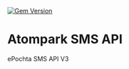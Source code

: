 [![Gem Version](https://badge.fury.io/rb/atompark-sms-api.svg)](http://badge.fury.io/rb/atompark-sms-api)

# Atompark SMS API

ePochta SMS API V3
